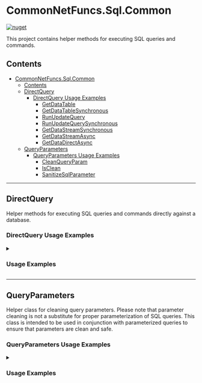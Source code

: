 # CommonNetFuncs.Sql.Common

[![nuget](https://img.shields.io/nuget/dt/CommonNetFuncs.Sql.Common)](https://www.nuget.org/packages/CommonNetFuncs.Sql.Common/)

This project contains helper methods for executing SQL queries and commands.

## Contents

- [CommonNetFuncs.Sql.Common](#commonnetfuncssqlcommon)
  - [Contents](#contents)
  - [DirectQuery](#directquery)
    - [DirectQuery Usage Examples](#directquery-usage-examples)
      - [GetDataTable](#getdatatable)
      - [GetDataTableSynchronous](#getdatatablesynchronous)
      - [RunUpdateQuery](#runupdatequery)
      - [RunUpdateQuerySynchronous](#runupdatequerysynchronous)
      - [GetDataStreamSynchronous](#getdatastreamsynchronous)
      - [GetDataStreamAsync](#getdatastreamasync)
      - [GetDataDirectAsync](#getdatadirectasync)
  - [QueryParameters](#queryparameters)
    - [QueryParameters Usage Examples](#queryparameters-usage-examples)
      - [CleanQueryParam](#cleanqueryparam)
      - [IsClean](#isclean)
      - [SanitizeSqlParameter](#sanitizesqlparameter)

---

## DirectQuery

Helper methods for executing SQL queries and commands directly against a database.

### DirectQuery Usage Examples

<details>
<summary><h3>Usage Examples</h3></summary>

#### GetDataTable

Executes a SELECT query asynchronously and returns the results as a DataTable.

```cs
await using SqliteCommand cmd = _connection.CreateCommand();
cmd.CommandText = "SELECT * FROM TestTable";
using DataTable queryResultsTable = await DirectQuery.GetDataTable(connString, cmd); // queryResultsTable will contain the results of the query
```

#### GetDataTableSynchronous

Executes a SELECT query synchronously and returns the results as a DataTable.

```cs
using SqliteCommand cmd = _connection.CreateCommand();
cmd.CommandText = "SELECT * FROM TestTable";
using DataTable queryResultsTable = DirectQuery.GetDataTable(_connection, cmd); // queryResultsTable will contain the results of the query
```

#### RunUpdateQuery

Executes an UPDATE, INSERT, or DELETE query asynchronously and returns an UpdateResult containing the number of affected rows and a boolean indicating success.

```cs
await using SqliteCommand cmd = _connection.CreateCommand();
cmd.CommandText = "UPDATE TestTable SET Name = 'Updated' WHERE Name LIKE 'Test%'";
UpdateResult updateResult = await DirectQuery.RunUpdateQuery(_connection, cmd); // { RecordsChanged = 1, Success = true }
```

#### RunUpdateQuerySynchronous

Executes an UPDATE, INSERT, or DELETE query synchronously and returns an UpdateResult containing the number of affected rows and a boolean indicating success.

```cs
using SqliteCommand cmd = _connection.CreateCommand();
cmd.CommandText = "UPDATE TestTable SET Name = 'Updated' WHERE Name LIKE 'Test%'";
UpdateResult updateResult = DirectQuery.RunUpdateQuery(_connection, cmd); // { RecordsChanged = 1, Success = true }
```

#### GetDataStreamSynchronous

Gets a data from a query synchronously and returns an IEnumerable of the query result type.

```cs
using SqliteCommand cmd = _connection.CreateCommand();
cmd.CommandText = "SELECT * FROM TestTable";
IEnumerable<TestEntity> queryResults = DirectQuery.GetDataStream(_connection, cmd); // queryResults will contain the results of the query as TestEntity objects
```

#### GetDataStreamAsync

Gets a data from a query asynchronously and returns an IAsyncEnumerable of the query result type.

```cs
List<TestModel> results = new();
using SqliteCommand cmd = _connection.CreateCommand();
cmd.CommandText = "SELECT * FROM TestTable";
await foreach (TestModel item in DirectQuery.GetDataStreamAsync<TestModel>(_connection, cmd))
{
    results.Add(item); // Results will contain all items returned by the query
}
```

#### GetDataDirectAsync

Gets a data from a query asynchronously and returns an IEnumerable of the query result type.

```cs
using SqliteCommand cmd = _connection.CreateCommand();
cmd.CommandText = "SELECT * FROM TestTable";
IEnumerable<TestEntity> queryResults = await DirectQuery.GetDataDirectAsync(_connection, cmd); // queryResults will contain the results of the query as TestEntity objects
```

</details>

---

## QueryParameters

Helper class for cleaning query parameters. Please note that parameter cleaning is not a substitute for proper parameterization of SQL queries. This class is intended to be used in conjunction with parameterized queries to ensure that parameters are clean and safe.

### QueryParameters Usage Examples

<details>
<summary><h3>Usage Examples</h3></summary>

#### CleanQueryParam

Cleans potential issues out of a query parameter or query parameters, replacing standalone text "null" with null value or removing any new line characters and extra spaces

```cs
"\ntest\n ".CleanQueryParam(); // "test"
```

#### IsClean

Checks to make sure that a query parameter does not contain a set of potentially problematic characters / strings including but not limited to: `;` `'`, `[`, `]`, `"`, `/*`, `*/` `xp_`, `--`, and `

```cs
"text[".IsClean(); // false
```

#### SanitizeSqlParameter

Sanitizes a SQL parameter by escaping legal but potentially problematic characters or returns and empty string if rules are violated.

```cs
string result = "test'name".SanitizeSqlParameter(false, false, false, null, null); // "test''name"
string result = "test;name".SanitizeSqlParameter(false, false, false, null, null); // ""
```

</details>
